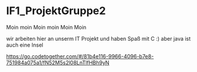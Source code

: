 # IF1_ProjektGruppe2
Moin moin
Moin moin
Moin Moin

wir arbeiten hier an unserm IT Projekt und haben Spaß mit C :)
aber java ist auch eine Insel

https://go.codetogether.com/#/81b4e116-9966-4096-b7e8-751984a075a1/fN52M5s2l08LnTlfHBh9yN